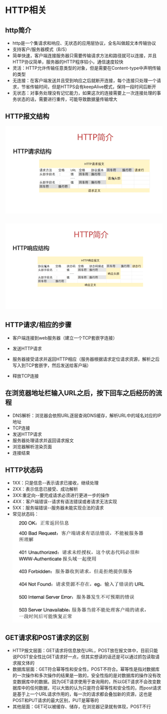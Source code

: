 # HTTP相关

## http简介

* http是一个集请求和响应、无状态的应用层协议，全名叫做超文本传输协议
* 支持客户/服务器模式（B/S）
* 简单快速，客户端连接服务器只需要传输请求方法和路径就可以连接，并且HTTP协议简单，服务器的HTTP程序较小，通信速度较快
* 灵活：HTTP允许传输任意类型的对象，但是需要在Content-type中声明传输的类型
* 无连接：在客户端发送并且受到响应之后就断开连接，每个连接只处理一个请求，节省传输时间，但是HTTPS会有keepAlive模式，保持一段时间后断开
* 无状态：对事务处理没有记忆能力，如果这次的连接需要上一次连接处理的事务状态的话，需要进行重传，可能导致数据量传输增大

## HTTP报文结构

![](/HTTP相关/1.png)

## ![](/HTTP相关/2.png)

## HTTP请求/相应的步骤

* 客户端连接到web服务器（建立一个TCP套嵌字连接）

* 发送HTTP请求

* 服务器接受请求并返回HTTP相应（服务器根据请求定位请求资源，解析之后写入到TCP套嵌字，然后发送给客户端）

* 释放TCP连接

## 在浏览器地址栏输入URL之后，按下回车之后经历的流程

* DNS解析：浏览器会依照URL逐层查询DNS缓存，解析URL中的域名对应的IP地址
* TCP连接
* 发送HTTP请求
* 服务器处理请求并返回请求报文
* 浏览器解析渲染页面
* 连接结束

## HTTP状态码

* 1XX：只是信息--表示请求已接收，继续处理
* 2XX：表示信息已接受、成功解析
* 3XX:重定向--要完成请求必须进行更进一步的操作
* 4XX：客户端错误--请求有语法错误或者请求无法实现
* 5XX：服务端错误--服务器未能实现合法的请求
* 常见状态码：
  ![](/HTTP相关/3.png)

## GET请求和POST请求的区别

- HTTP报文层面：GET请求将信息放在URL，POST放在报文体中，目前只能说POST安全性比GET请求好一点，但其实想读的话还是可以通过抓包读取请求报文体的
- 数据库层面：GET符合幂等性和安全性，POST不符合。幂等性是指对数据库的一次操作和多次操作的结果是一致的，安全性指的是对数据库的操作没有改变数据库中的数据。因为GET请求使用于查询用的，所以GET请求不会改变数据库中的任何数据，可以大致的认为只是符合幂等性和安全性的，而post请求是基于上一个URL请求作用的，每一次的请求都会叠加新的资源，这也是POST和PUT请求的最大区别，PUT是幂等的
- 其他层面：GET可以被缓存、储存，在浏览器记录就有体现，POST不行

